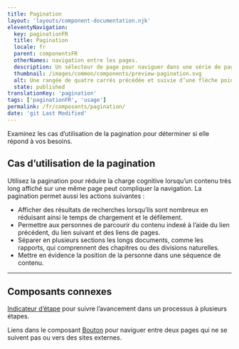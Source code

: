 ```yaml
---
title: Pagination
layout: 'layouts/component-documentation.njk'
eleventyNavigation:
  key: paginationFR
  title: Pagination
  locale: fr
  parent: componentsFR
  otherNames: navigation entre les pages.
  description: Un sélecteur de page pour naviguer dans une série de page.
  thumbnail: /images/common/components/preview-pagination.svg
  alt: Une rangée de quatre carrés précédée et suivie d’une flèche pointant vers l’extérieur. Le premier carré est bleu et affiche le chiffre 1, et représente la sélection de la page 1. Des points de suspension séparent les carrés du milieu pour indiquer la présence de pages supplémentaires non visibles.
  state: published
translationKey: 'pagination'
tags: ['paginationFR', 'usage']
permalink: /fr/composants/pagination/
date: 'git Last Modified'
---
```


Examinez les cas d’utilisation de la pagination pour déterminer si elle répond à vos besoins.

## Cas d’utilisation de la pagination

Utilisez la pagination pour réduire la charge cognitive lorsqu’un contenu très long affiché sur une même page peut compliquer la navigation. La pagination permet aussi les actions suivantes :

- Afficher des résultats de recherches lorsqu’ils sont nombreux en réduisant ainsi le temps de chargement et le défilement.
- Permettre aux personnes de parcourir du contenu indexé à l’aide du lien précédent, du lien suivant et des liens de pages.
- Séparer en plusieurs sections les longs documents, comme les rapports, qui comprennent des chapitres ou des divisions naturelles.
- Mettre en évidence la position de la personne dans une séquence de contenu.

<hr/>

## Composants connexes

<a href="{{ links.stepper }}">Indicateur d’étape</a> pour suivre l’avancement dans un processus à plusieurs étapes.

Liens dans le composant <a href="{{ links.button }}">Bouton</a> pour naviguer entre deux pages qui ne se suivent pas ou vers des sites externes.
